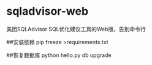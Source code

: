 # sqladvisor-web
美团SQLAdvisor SQL优化建议工具的Web版，告别命令行

##安装依赖
pip freeze >requirements.txt

##恢复数据库
python hello.py db upgrade
